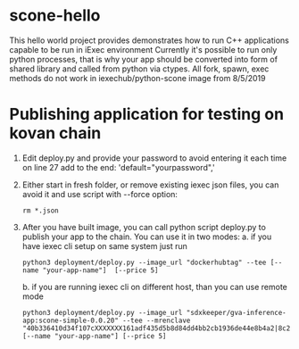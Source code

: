 # scone-hello

This hello world project provides demonstrates how to run C++ applications capable to be run in iExec environment
Currently it's possible to run only python processes, that is why your app should be converted into form of shared library
and called from python via ctypes. All fork, spawn, exec methods do not work in iexechub/python-scone image from 8/5/2019

# Publishing application for testing on kovan chain
1. Edit deploy.py and provide your password to avoid entering it each time on line 27 add to the end: 'default="yourpassword",'
2. Either start in fresh folder, or remove existing iexec json files, you can avoid it and use script with --force option: 
    ```
    rm *.json
    ```
3. After you have built image, you can call python script deploy.py to publish your app to the chain. You can use it in two modes:
    a. if you have iexec cli setup on same system just run

    ```
    python3 deployment/deploy.py --image_url "dockerhubtag" --tee [--name "your-app-name"]  [--price 5]
    ```
    b. if you are running iexec cli on different host, than you can use remote mode

    ```
    python3 deployment/deploy.py --image_url "sdxkeeper/gva-inference-app:scone-simple-0.0.20" --tee --mrenclave "40b336410d34f107cXXXXXXX161adf435d5b8d84dd4bb2cb1936de44e8b4a2|8c24db06044d73XXXXXf84feb65c83d6|cd12bcf962f626006a1d30620f205d1f6XXXXXX15a67d1f45d3b20398f55d23" [--name "your-app-name"] [--price 5]
    ```
